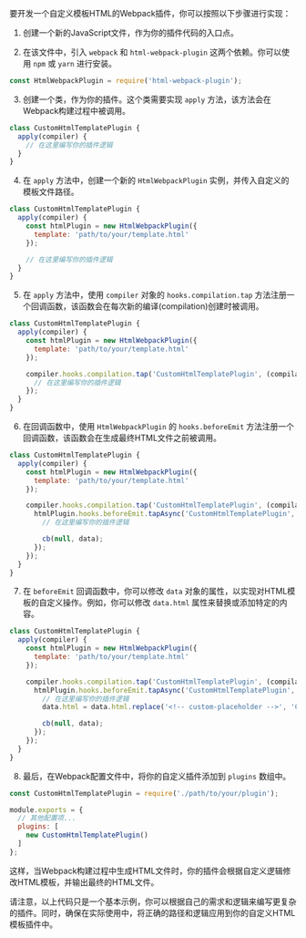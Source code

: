 要开发一个自定义模板HTML的Webpack插件，你可以按照以下步骤进行实现：

1. 创建一个新的JavaScript文件，作为你的插件代码的入口点。

2. 在该文件中，引入 `webpack` 和 `html-webpack-plugin` 这两个依赖。你可以使用 `npm` 或 `yarn` 进行安装。

```javascript
const HtmlWebpackPlugin = require('html-webpack-plugin');
```

3. 创建一个类，作为你的插件。这个类需要实现 `apply` 方法，该方法会在Webpack构建过程中被调用。

```javascript
class CustomHtmlTemplatePlugin {
  apply(compiler) {
    // 在这里编写你的插件逻辑
  }
}
```

4. 在 `apply` 方法中，创建一个新的 `HtmlWebpackPlugin` 实例，并传入自定义的模板文件路径。

```javascript
class CustomHtmlTemplatePlugin {
  apply(compiler) {
    const htmlPlugin = new HtmlWebpackPlugin({
      template: 'path/to/your/template.html'
    });

    // 在这里编写你的插件逻辑
  }
}
```

5. 在 `apply` 方法中，使用 `compiler` 对象的 `hooks.compilation.tap` 方法注册一个回调函数，该函数会在每次新的编译(compilation)创建时被调用。

```javascript
class CustomHtmlTemplatePlugin {
  apply(compiler) {
    const htmlPlugin = new HtmlWebpackPlugin({
      template: 'path/to/your/template.html'
    });

    compiler.hooks.compilation.tap('CustomHtmlTemplatePlugin', (compilation) => {
      // 在这里编写你的插件逻辑
    });
  }
}
```

6. 在回调函数中，使用 `HtmlWebpackPlugin` 的 `hooks.beforeEmit` 方法注册一个回调函数，该函数会在生成最终HTML文件之前被调用。

```javascript
class CustomHtmlTemplatePlugin {
  apply(compiler) {
    const htmlPlugin = new HtmlWebpackPlugin({
      template: 'path/to/your/template.html'
    });

    compiler.hooks.compilation.tap('CustomHtmlTemplatePlugin', (compilation) => {
      htmlPlugin.hooks.beforeEmit.tapAsync('CustomHtmlTemplatePlugin', (data, cb) => {
        // 在这里编写你的插件逻辑

        cb(null, data);
      });
    });
  }
}
```

7. 在 `beforeEmit` 回调函数中，你可以修改 `data` 对象的属性，以实现对HTML模板的自定义操作。例如，你可以修改 `data.html` 属性来替换或添加特定的内容。

```javascript
class CustomHtmlTemplatePlugin {
  apply(compiler) {
    const htmlPlugin = new HtmlWebpackPlugin({
      template: 'path/to/your/template.html'
    });

    compiler.hooks.compilation.tap('CustomHtmlTemplatePlugin', (compilation) => {
      htmlPlugin.hooks.beforeEmit.tapAsync('CustomHtmlTemplatePlugin', (data, cb) => {
        // 在这里编写你的插件逻辑
        data.html = data.html.replace('<!-- custom-placeholder -->', 'Custom Content');

        cb(null, data);
      });
    });
  }
}
```

8. 最后，在Webpack配置文件中，将你的自定义插件添加到 `plugins` 数组中。

```javascript
const CustomHtmlTemplatePlugin = require('./path/to/your/plugin');

module.exports = {
  // 其他配置项...
  plugins: [
    new CustomHtmlTemplatePlugin()
  ]
};
```

这样，当Webpack构建过程中生成HTML文件时，你的插件会根据自定义逻辑修改HTML模板，并输出最终的HTML文件。

请注意，以上代码只是一个基本示例，你可以根据自己的需求和逻辑来编写更复杂的插件。同时，确保在实际使用中，将正确的路径和逻辑应用到你的自定义HTML模板插件中。